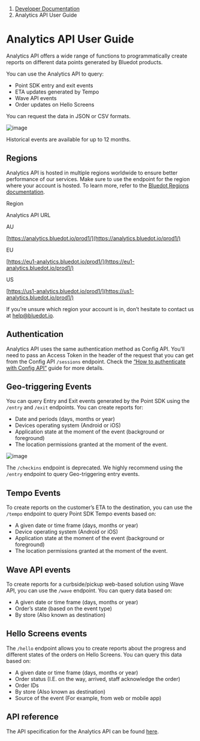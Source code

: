 1.  [Developer Documentation](https://docs.bluedot.io)
2.  Analytics API User Guide

Analytics API User Guide
========================

Analytics API offers a wide range of functions to programmatically create reports on different data points generated by Bluedot products.

You can use the Analytics API to query:

*   Point SDK entry and exit events
*   ETA updates generated by Tempo
*   Wave API events
*   Order updates on Hello Screens

You can request the data in JSON or CSV formats.

![image](https://docs.bluedot.io/wp-content/uploads/2021/07/info.png)

Historical events are available for up to 12 months.

Regions
-------

Analytics API is hosted in multiple regions worldwide to ensure better performance of our services. Make sure to use the endpoint for the region where your account is hosted. To learn more, refer to the [Bluedot Regions documentation](https://docs.bluedot.io/config-api/regions-urls/).

Region

Analytics API URL

AU

[https://analytics.bluedot.io/prod1/](https://analytics.bluedot.io/prod1/)

EU

[https://eu1-analytics.bluedot.io/prod1/](https://eu1-analytics.bluedot.io/prod1/)

US

[https://us1-analytics.bluedot.io/prod1/](https://us1-analytics.bluedot.io/prod1/)

If you’re unsure which region your account is in, don’t hesitate to contact us at [help@bluedot.io](mailto:help@bluedot.io).

Authentication
--------------

Analytics API uses the same authentication method as Config API. You’ll need to pass an Access Token in the header of the request that you can get from the Config API `/sessions` endpoint. Check the [“How to authenticate with Config API”](https://docs.bluedot.io/config-api/how-to-authenticate-with-config-api/) guide for more details.

Geo-triggering Events
---------------------

You can query Entry and Exit events generated by the Point SDK using the `/entry` and `/exit` endpoints. You can create reports for:

*   Date and periods (days, months or year)
*   Devices operating system (Android or iOS)
*   Application state at the moment of the event (background or foreground)
*   The location permissions granted at the moment of the event.

![image](https://docs.bluedot.io/wp-content/uploads/2021/07/info.png)

The `/checkins` endpoint is deprecated. We highly recommend using the `/entry` endpoint to query Geo-triggering entry events.

Tempo Events
------------

To create reports on the customer’s ETA to the destination, you can use the `/tempo` endpoint to query Point SDK Tempo events based on:

*   A given date or time frame (days, months or year)
*   Device operating system (Android or iOS)
*   Application state at the moment of the event (background or foreground)
*   The location permissions granted at the moment of the event.

Wave API events
---------------

To create reports for a curbside/pickup web-based solution using Wave API, you can use the `/wave` endpoint. You can query data based on:

*   A given date or time frame (days, months or year)
*   Order’s state (based on the event type)
*   By store (Also known as destination)

Hello Screens events
--------------------

The `/hello` endpoint allows you to create reports about the progress and different states of the orders on Hello Screens. You can query this data based on:

*   A given date or time frame (days, months or year)
*   Order status (I.E. on the way, arrived, staff acknowledge the order)
*   Order IDs
*   By store (Also known as destination)
*   Source of the event (For example, from web or mobile app)

API reference
-------------

The API specification for the Analytics API can be found [here](https://analytics-docs.bluedot.io/).